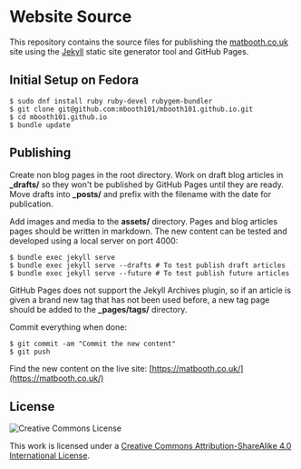 # Website Source

This repository contains the source files for publishing the [matbooth.co.uk](https://matbooth.co.uk) site using the [Jekyll](https://jekyllrb.com) static site generator tool and GitHub Pages.

## Initial Setup on Fedora

    $ sudo dnf install ruby ruby-devel rubygem-bundler
    $ git clone git@github.com:mbooth101/mbooth101.github.io.git
    $ cd mbooth101.github.io
    $ bundle update

## Publishing

Create non blog pages in the root directory. Work on draft blog articles in __\_drafts/__ so they won't be published by GitHub Pages until they are ready. Move drafts into __\_posts/__ and prefix with the filename with the date for publication.

Add images and media to the __assets/__ directory. Pages and blog articles pages should be written in markdown. The new content can be tested and developed using a local server on port 4000:

    $ bundle exec jekyll serve
    $ bundle exec jekyll serve --drafts # To test publish draft articles
    $ bundle exec jekyll serve --future # To test publish future articles

GitHub Pages does not support the Jekyll Archives plugin, so if an article is given a brand new tag that has not been used before, a new tag page should be added to the __\_pages/tags/__ directory.

Commit everything when done:

    $ git commit -am "Commit the new content"
    $ git push

Find the new content on the live site: [https://matbooth.co.uk/](https://matbooth.co.uk/)

## License

![Creative Commons License](http://i.creativecommons.org/l/by-sa/4.0/88x31.png)

This work is licensed under a [Creative Commons Attribution-ShareAlike 4.0 International License](http://creativecommons.org/licenses/by-sa/4.0/).

